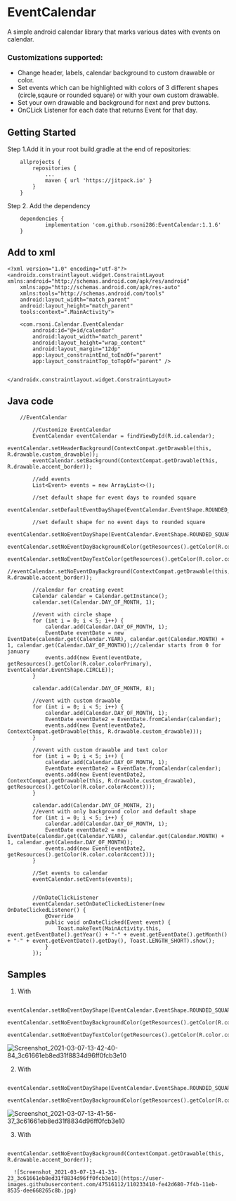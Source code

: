 # EventCalendar
A simple android calendar library that marks various dates with events on calendar.

### Customizations supported:

- Change header, labels, calendar background to custom drawable or color.
- Set events which can be highlighted with colors of 3 different shapes (circle,sqaure or rounded square) or with your own custom drawable.
- Set your own drawable and background for next and prev buttons. 
- OnCLick Listener for each date that returns Event for that day.

## Getting Started

Step 1.Add it in your root build.gradle at the end of repositories:

```
	allprojects {
		repositories {
			...
			maven { url 'https://jitpack.io' }
		}
	}
```
Step 2. Add the dependency

```
	dependencies {
	        implementation 'com.github.rsoni286:EventCalendar:1.1.6'
	}
```
## Add to xml
```
<?xml version="1.0" encoding="utf-8"?>
<androidx.constraintlayout.widget.ConstraintLayout xmlns:android="http://schemas.android.com/apk/res/android"
    xmlns:app="http://schemas.android.com/apk/res-auto"
    xmlns:tools="http://schemas.android.com/tools"
    android:layout_width="match_parent"
    android:layout_height="match_parent"
    tools:context=".MainActivity">

    <com.rsoni.Calendar.EventCalendar
        android:id="@+id/calendar"
        android:layout_width="match_parent"
        android:layout_height="wrap_content"
        android:layout_margin="12dp"
        app:layout_constraintEnd_toEndOf="parent"
        app:layout_constraintTop_toTopOf="parent" />


</androidx.constraintlayout.widget.ConstraintLayout>
```

## Java code

```
    //EventCalendar

        //Customize EventCalendar
        EventCalendar eventCalendar = findViewById(R.id.calendar);
        eventCalendar.setHeaderBackground(ContextCompat.getDrawable(this, R.drawable.custom_drawable));
        eventCalendar.setBackground(ContextCompat.getDrawable(this, R.drawable.accent_border));

        //add events
        List<Event> events = new ArrayList<>();

        //set default shape for event days to rounded square
        eventCalendar.setDefaultEventDayShape(EventCalendar.EventShape.ROUNDED_SQUARE);

        //set default shape for no event days to rounded square
        eventCalendar.setNoEventDayShape(EventCalendar.EventShape.ROUNDED_SQUARE);
        eventCalendar.setNoEventDayBackgroundColor(getResources().getColor(R.color.colorAccentLite));
        eventCalendar.setNoEventDayTextColor(getResources().getColor(R.color.colorAccent));
        //eventCalendar.setNoEventDayBackground(ContextCompat.getDrawable(this, R.drawable.accent_border));

        //calendar for creating event
        Calendar calendar = Calendar.getInstance();
        calendar.set(Calendar.DAY_OF_MONTH, 1);

        //event with circle shape
        for (int i = 0; i < 5; i++) {
            calendar.add(Calendar.DAY_OF_MONTH, 1);
            EventDate eventDate = new EventDate(calendar.get(Calendar.YEAR), calendar.get(Calendar.MONTH) + 1, calendar.get(Calendar.DAY_OF_MONTH));//calendar starts from 0 for january
            events.add(new Event(eventDate, getResources().getColor(R.color.colorPrimary), EventCalendar.EventShape.CIRCLE));
        }

        calendar.add(Calendar.DAY_OF_MONTH, 8);

        //event with custom drawable
        for (int i = 0; i < 5; i++) {
            calendar.add(Calendar.DAY_OF_MONTH, 1);
            EventDate eventDate2 = EventDate.fromCalendar(calendar);
            events.add(new Event(eventDate2, ContextCompat.getDrawable(this, R.drawable.custom_drawable)));
        }

        //event with custom drawable and text color
        for (int i = 0; i < 5; i++) {
            calendar.add(Calendar.DAY_OF_MONTH, 1);
            EventDate eventDate2 = EventDate.fromCalendar(calendar);
            events.add(new Event(eventDate2, ContextCompat.getDrawable(this, R.drawable.custom_drawable), getResources().getColor(R.color.colorAccent)));
        }

        calendar.add(Calendar.DAY_OF_MONTH, 2);
        //event with only background color and default shape
        for (int i = 0; i < 5; i++) {
            calendar.add(Calendar.DAY_OF_MONTH, 1);
            EventDate eventDate2 = new EventDate(calendar.get(Calendar.YEAR), calendar.get(Calendar.MONTH) + 1, calendar.get(Calendar.DAY_OF_MONTH));
            events.add(new Event(eventDate2, getResources().getColor(R.color.colorAccent)));
        }

        //Set events to calendar
        eventCalendar.setEvents(events);


        //OnDateClickListener
        eventCalendar.setOnDateClickedListener(new OnDateClickedListener() {
            @Override
            public void onDateClicked(Event event) {
                Toast.makeText(MainActivity.this, event.getEventDate().getYear() + "-" + event.getEventDate().getMonth() + "-" + event.getEventDate().getDay(), Toast.LENGTH_SHORT).show();
            }
        });
```

## Samples

1. With 
```
	eventCalendar.setNoEventDayShape(EventCalendar.EventShape.ROUNDED_SQUARE);
        eventCalendar.setNoEventDayBackgroundColor(getResources().getColor(R.color.colorAccentLite));
        eventCalendar.setNoEventDayTextColor(getResources().getColor(R.color.colorAccent));
```
![Screenshot_2021-03-07-13-42-40-84_3c61661eb8ed31f8834d96ff0fcb3e10](https://user-images.githubusercontent.com/47516112/110233380-b754e100-7f4b-11eb-810e-076ac2f79c2c.jpg)

2. With 
```
	eventCalendar.setNoEventDayShape(EventCalendar.EventShape.ROUNDED_SQUARE);
        eventCalendar.setNoEventDayBackgroundColor(getResources().getColor(R.color.colorAccentLite));
```
![Screenshot_2021-03-07-13-41-56-37_3c61661eb8ed31f8834d96ff0fcb3e10](https://user-images.githubusercontent.com/47516112/110233394-e1a69e80-7f4b-11eb-926a-c9cc4eaeccb0.jpg)

3. With
```
	eventCalendar.setNoEventDayBackground(ContextCompat.getDrawable(this, R.drawable.accent_border));
```
      ![Screenshot_2021-03-07-13-41-33-23_3c61661eb8ed31f8834d96ff0fcb3e10](https://user-images.githubusercontent.com/47516112/110233410-fe42d680-7f4b-11eb-8535-dee668265c8b.jpg)



